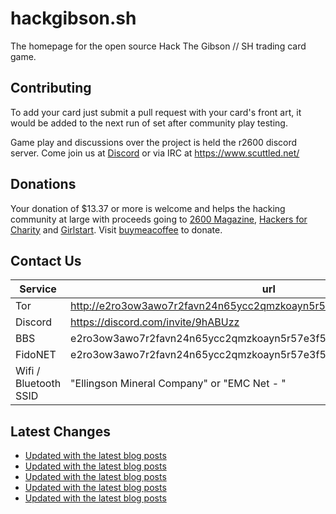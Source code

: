 # hackgibson.sh
The homepage for the open source Hack The Gibson // SH trading card game.


## Contributing

To add your card just submit a pull request with your card's front art, it would be added to the next run of set after community play testing.

Game play and discussions over the project is held the r2600 discord server. Come join us at [Discord](https://discord.com/invite/9hABUzz) or via IRC at https://www.scuttled.net/


## Donations

Your donation of $13.37 or more is welcome and helps the hacking community at large with proceeds going to [2600 Magazine](https://2600.com/), [Hackers for Charity](https://hackersforcharity.org) and [Girlstart](https://girlstart.org).  Visit [buymeacoffee](https://www.buymeacoffee.com/hackgibson.sh) to donate.


## Contact Us

Service | url
-|-
Tor | http://e2ro3ow3awo7r2favn24n65ycc2qmzkoayn5r57e3f56nvjwdcgg32ad.onion
Discord | https://discord.com/invite/9hABUzz
BBS | e2ro3ow3awo7r2favn24n65ycc2qmzkoayn5r57e3f56nvjwdcgg32ad.onion:23
FidoNET | e2ro3ow3awo7r2favn24n65ycc2qmzkoayn5r57e3f56nvjwdcgg32ad.onion:24554
Wifi / Bluetooth SSID | "Ellingson Mineral Company" or "EMC Net - <fidonet address>"

## Latest Changes
<!-- BLOG-POST-LIST:START -->
- [Updated with the latest blog posts](https://github.com/DFW2600/hackgibson.sh/commit/162bee1460142f8f28a07d425836b7b1a9be3452)
- [Updated with the latest blog posts](https://github.com/DFW2600/hackgibson.sh/commit/0c0bd2513eceacdb5c8e96c4f5448508e9361acb)
- [Updated with the latest blog posts](https://github.com/DFW2600/hackgibson.sh/commit/48d460ddfa26ee38bf3d66e3d3b03404c4ff489a)
- [Updated with the latest blog posts](https://github.com/DFW2600/hackgibson.sh/commit/4dbb6f6ed4f4fbf3fd12247e38b9a1cf31c0eda9)
- [Updated with the latest blog posts](https://github.com/DFW2600/hackgibson.sh/commit/4e254dffe14fdae4174abdc3bc73931c404010bd)
<!-- BLOG-POST-LIST:END -->
